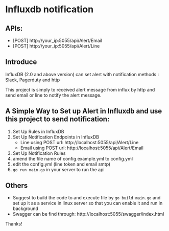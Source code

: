 # Influxdb notification

## APIs:
- [POST] http://your_ip:5055/api/Alert/Email
- [POST] http://your_ip:5055/api/Alert/Line

## Introduce
InfluxDB (2.0 and above version) can set alert with notification methods : Slack, Pagerduty and http

This project is simply to received alert message from influx by http and send email or line to notify the alert message.

## A Simple Way to Set up Alert in Influxdb and use this project to send notification:
1. Set Up Rules in InfluxDB
2. Set Up Notification Endpoints in InfluxDB
    - Line using POST url: http://localhost:5055/api/Alert/Line
    - Email using POST url: http://localhost:5055/api/Alert/Email
3. Set Up Notification Rules
4. amend the file name of config.example.yml to config.yml
5. edit the config.yml (line token and email smtp)
6. `go run main.go` in your server to run the api

## Others
- Suggest to build the code to and execute file by `go build main.go` and set up it as a service in linux server so that you can enable it and run in background
- Swagger can be find through: http://localhost:5055/swagger/index.html

Thanks!